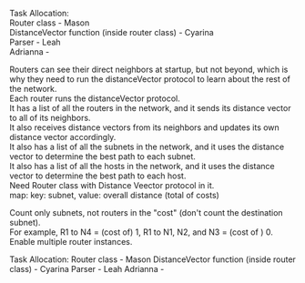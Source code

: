 Task Allocation:  
Router class - Mason  
DistanceVector function (inside router class) - Cyarina  
Parser - Leah  
Adrianna -   

Routers can see their direct neighbors at startup, but not beyond, which is why they need to run the distanceVector protocol to learn about the rest of the network.  
Each router runs the distanceVector protocol.   
It has a list of all the routers in the network, and it sends its distance vector to all of its neighbors.   
It also receives distance vectors from its neighbors and updates its own distance vector accordingly.   
It also has a list of all the subnets in the network, and it uses the distance vector to determine the best path to each subnet.   
It also has a list of all the hosts in the network, and it uses the distance vector to determine the best path to each host.  
Need Router class with Distance Veector protocol in it.  
map: key: subnet, value: overall distance (total of costs)  
 
Count only subnets, not routers in the "cost" (don't count the destination subnet).  
For example, R1 to N4 = (cost of) 1, R1 to N1, N2, and N3 = (cost of ) 0.  
Enable multiple router instances.  

Task Allocation: 
Router class - Mason
DistanceVector function (inside router class) - Cyarina
Parser - Leah
Adrianna - 
